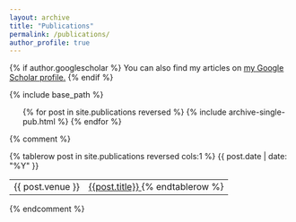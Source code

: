 ```yaml
---
layout: archive
title: "Publications"
permalink: /publications/
author_profile: true
---
```


{% if author.googlescholar %}
  You can also find my articles on <u><a href="{{author.googlescholar}}">my Google Scholar profile</a>.</u>
{% endif %}

{% include base_path %}


<ul>
{% for post in site.publications reversed %}
  {% include archive-single-pub.html %}
{% endfor %}
</ul>


{% comment %}
<table>
{% tablerow post in site.publications reversed cols:1 %}
    {{ post.date | date: "%Y" }} </td><td> {{ post.venue }} </td><td> <a href="{{post.paperurl}}">{{post.title}} </a>  
{% endtablerow %}
</table>
{% endcomment %}
